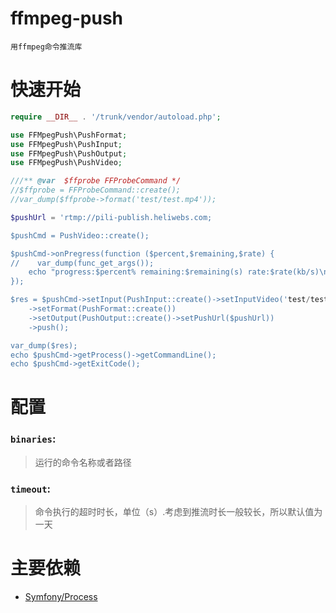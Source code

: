 # ffmpeg-push

    用ffmpeg命令推流库
    
# 快速开始

```php
require __DIR__ . '/trunk/vendor/autoload.php';

use FFMpegPush\PushFormat;
use FFMpegPush\PushInput;
use FFMpegPush\PushOutput;
use FFMpegPush\PushVideo;

///** @var  $ffprobe FFProbeCommand */
//$ffprobe = FFProbeCommand::create();
//var_dump($ffprobe->format('test/test.mp4'));

$pushUrl = 'rtmp://pili-publish.heliwebs.com;

$pushCmd = PushVideo::create();

$pushCmd->onPregress(function ($percent,$remaining,$rate) {
//    var_dump(func_get_args());
    echo "progress:$percent% remaining:$remaining(s) rate:$rate(kb/s)\n";
});

$res = $pushCmd->setInput(PushInput::create()->setInputVideo('test/test.mp4'))
    ->setFormat(PushFormat::create())
    ->setOutput(PushOutput::create()->setPushUrl($pushUrl))
    ->push();

var_dump($res);
echo $pushCmd->getProcess()->getCommandLine();
echo $pushCmd->getExitCode();

```

# 配置

### `binaries`:

> 运行的命令名称或者路径

### `timeout`:

> 命令执行的超时时长，单位（s）.考虑到推流时长一般较长，所以默认值为一天


# 主要依赖

* [Symfony/Process](https://github.com/symfony/symfony/tree/master/src/Symfony/Component/Process)

